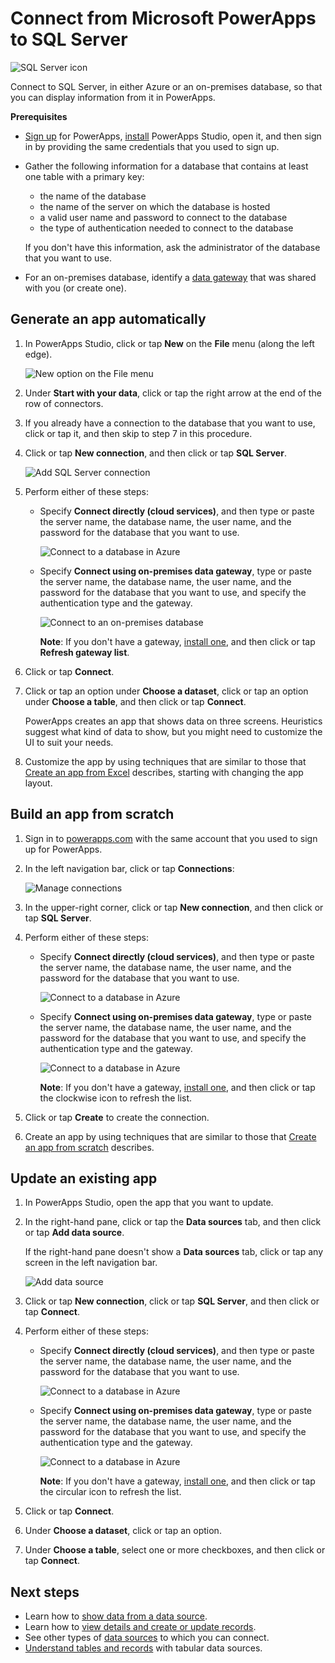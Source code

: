 <properties
	pageTitle="Overview of the SQL Server connection | Microsoft PowerApps"
	description="Step-by-step instructions for how to connect to Azure SQL or an on-premises SQL Server database"
	services=""
	suite="powerapps"
	documentationCenter="" 	
	authors="AFTOwen"
	manager="anneta"
	editor=""
	tags="" />

<tags
ms.service="powerapps"
ms.devlang="na"
ms.topic="article"
ms.tgt_pltfrm="na"
ms.workload="na"
ms.date="10/23/2016"
ms.author="anneta"/>

# Connect from Microsoft PowerApps to SQL Server #

![SQL Server icon](./media/connection-azure-sqldatabase/sqlicon.png)

Connect to SQL Server, in either Azure or an on-premises database, so that you can display information from it in PowerApps.

**Prerequisites**

- [Sign up](signup-for-powerapps.md) for PowerApps, [install](http://aka.ms/powerappsinstall) PowerApps Studio, open it, and then sign in by providing the same credentials that you used to sign up.
- Gather the following information for a database that contains at least one table with a primary key:

	- the name of the database
	- the name of the server on which the database is hosted
	- a valid user name and password to connect to the database
	- the type of authentication needed to connect to the database

	If you don't have this information, ask the administrator of the database that you want to use.
- For an on-premises database, identify a [data gateway](gateway-management.md) that was shared with you (or create one).

## Generate an app automatically ##
1. In PowerApps Studio, click or tap **New** on the **File** menu (along the left edge).

	![New option on the File menu](./media/connection-azure-sqldatabase/file-new.png)

1. Under **Start with your data**, click or tap the right arrow at the end of the row of connectors.

1. If you already have a connection to the database that you want to use, click or tap it, and then skip to step 7 in this procedure.

1. Click or tap **New connection**, and then click or tap **SQL Server**.

	![Add SQL Server connection](./media/connection-azure-sqldatabase/add-sql-connection.png)

1. Perform either of these steps:

	- Specify **Connect directly (cloud services)**, and then type or paste the server name, the database name, the user name, and the password for the database that you want to use.

		![Connect to a database in Azure](./media/connection-azure-sqldatabase/connect-azure.png)

	- Specify **Connect using on-premises data gateway**, type or paste the server name, the database name, the user name, and the password for the database that you want to use, and specify the authentication type and the gateway.

		![Connect to an on-premises database](./media/connection-azure-sqldatabase/connect-onprem.png)

		**Note**: If you don't have a gateway, [install one](gateway-reference.md), and then click or tap **Refresh gateway list**.

1. Click or tap **Connect**.

1. Click or tap an option under **Choose a dataset**, click or tap an option under **Choose a table**, and then click or tap **Connect**.

	PowerApps creates an app that shows data on three screens. Heuristics suggest what kind of data to show, but you might need to customize the UI to suit your needs.

1. Customize the app by using techniques that are similar to those that [Create an app from Excel](get-started-create-from-data.md) describes, starting with changing the app layout.

## Build an app from scratch ##
1. Sign in to [powerapps.com](https://web.powerapps.com) with the same account that you used to sign up for PowerApps.

1. In the left navigation bar, click or tap **Connections**:  

	![Manage connections](./media/connection-azure-sqldatabase/manage-connections.png)

1. In the upper-right corner, click or tap **New connection**, and then click or tap **SQL Server**.

1. Perform either of these steps:

	- Specify **Connect directly (cloud services)**, and then type or paste the server name, the database name, the user name, and the password for the database that you want to use.

		![Connect to a database in Azure](./media/connection-azure-sqldatabase/connect-azure-portal.png)

	- Specify **Connect using on-premises data gateway**, type or paste the server name, the database name, the user name, and the password for the database that you want to use, and specify the authentication type and the gateway.

		![Connect to a database in Azure](./media/connection-azure-sqldatabase/connect-onprem-portal.png)

		**Note**: If you don't have a gateway, [install one](gateway-reference.md), and then click or tap the clockwise icon to refresh the list.

1. Click or tap **Create** to create the connection.

1. Create an app by using techniques that are similar to those that [Create an app from scratch](get-started-create-from-blank.md) describes.

## Update an existing app ##
1. In PowerApps Studio, open the app that you want to update.

1. In the right-hand pane, click or tap the **Data sources** tab, and then click or tap **Add data source**.

	If the right-hand pane doesn't show a **Data sources** tab, click or tap any screen in the left navigation bar.

	![Add data source](./media/connection-azure-sqldatabase/add-data-source.png)

1. Click or tap **New connection**, click or tap **SQL Server**, and then click or tap **Connect**.

1. Perform either of these steps:

	- Specify **Connect directly (cloud services)**, and then type or paste the server name, the database name, the user name, and the password for the database that you want to use.

		![Connect to a database in Azure](./media/connection-azure-sqldatabase/connect-azure-fromblank.png)

	- Specify **Connect using on-premises data gateway**, type or paste the server name, the database name, the user name, and the password for the database that you want to use, and specify the authentication type and the gateway.

		![Connect to a database in Azure](./media/connection-azure-sqldatabase/connect-onprem-fromblank.png)

		**Note**: If you don't have a gateway, [install one](gateway-reference.md), and then click or tap the circular icon to refresh the list.

1. Click or tap **Connect**.

1. Under **Choose a dataset**, click or tap an option.

1. Under **Choose a table**, select one or more checkboxes, and then click or tap **Connect**.

## Next steps ##
- Learn how to [show data from a data source](../add-gallery.md).
- Learn how to [view details and create or update records](../add-form.md).
- See other types of [data sources](../connections-list.md) to which you can connect.  
- [Understand tables and records](../working-with-tables.md) with tabular data sources.

<!--NotAvailableYet
## View the available functions ##
This connection includes the following functions:

| Function Name |  Description |
| --- | --- |
|[GetItems](connection-azure-sqldatabase.md#getitems) | Retrieves rows from a SQL table |
|[PostItem](connection-azure-sqldatabase.md#postitem) | Inserts a new row into a SQL table |
|[GetItem](connection-azure-sqldatabase.md#getitem) | Retrieves a single row from a SQL table |
|[DeleteItem](connection-azure-sqldatabase.md#deleteitem) | Deletes a row from a SQL table |
|[PatchItem](connection-azure-sqldatabase.md#patchitem) | Updates an existing row in a SQL table |
|[GetTables](connection-azure-sqldatabase.md#gettables) | Retrieves tables from a SQL database |

### GetItems
Get rows: Retrieves rows from a SQL table

#### Input properties

| Name| Data Type|Required|Description|
| ---|---|---|---|
|table|string|yes|Name of SQL table|
|$skip|integer|no|Number of entries to skip (default = 0)|
|$top|integer|no|Maximum number of entries to retrieve (default = 256)|
|$filter|string|no|An ODATA filter query to restrict the number of entries|
|$orderby|string|no|An ODATA orderBy query for specifying the order of entries|

### PostItem
Insert row: Inserts a new row into a SQL table

#### Input properties

| Name| Data Type|Required|Description|
| ---|---|---|---|
|table|string|yes|Name of SQL table|
|item| |yes|Row to insert into the specified table in SQL|

#### Output properties

| Property Name | Data Type | Required | Description |
|---|---|---|---|
|value|array|No | |


### GetItem
Get row: Retrieves a single row from a SQL table

#### Input properties

| Name| Data Type|Required|Description|
| ---|---|---|---|
|table|string|yes|Name of SQL table|
|id|string|yes|Unique identifier of the row to retrieve|

#### Output properties

| Property Name | Data Type | Required | Description |
|---|---|---|---|
|ItemInternalId|string|No | |


### DeleteItem
Delete row: Deletes a row from a SQL table

#### Input properties

| Name| Data Type|Required|Description|
| ---|---|---|---|
|table|string|yes|Name of SQL table|
|id|string|yes|Unique identifier of the row to delete|

#### Output properties
None.

### PatchItem
Update row: Updates an existing row in a SQL table

#### Input properties

| Name| Data Type|Required|Description|
| ---|---|---|---|
|table|string|yes|Name of SQL table|
|id|string|yes|Unique identifier of the row to update|
|item| |yes|Row with updated values|

#### Output properties

| Property Name | Data Type | Required | Description |
|---|---|---|---|
|ItemInternalId|string|No | &nbsp; |


### GetTables
Get tables: Retrieves tables from a SQL database

#### Input properties
None.

#### Output properties

| Property Name | Data Type | Required | Description |
|---|---|---|---|
|value|array|No | Can output the Name and DisplayName properties |

### ExecuteProcedure
Execute stored procedure: Executes a stored procedure in SQL

#### Input properties

| Name| Data Type|Required|Description|
| ---|---|---|---|
|procedure|string|yes|Procedure name|
|parameters| |yes|Input parameters|

#### Output properties
Result of the stored procedure execution.

| Property Name | Data Type | Required | Description |
|---|---|---|---|
|OutputParameters|object|No | Output parameter values |
|ReturnCode|integer|No | Return code of a procedure |
|ResultSets|object|No | Result sets|

-->
